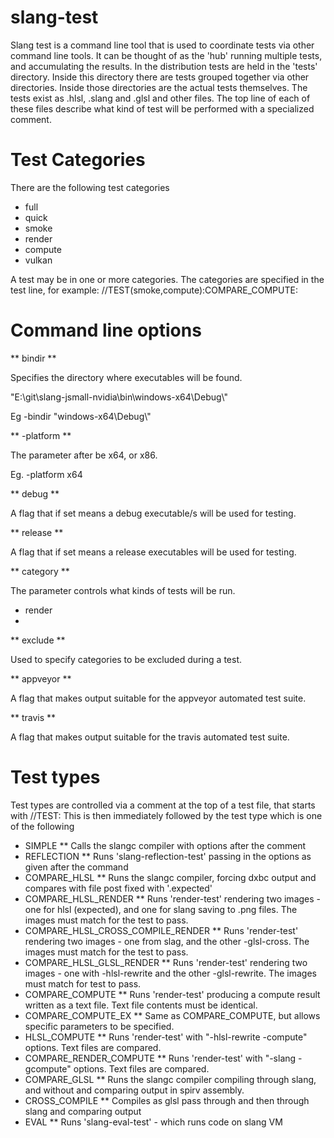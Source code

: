 slang-test
==========

Slang test is a command line tool that is used to coordinate tests via other command line tools. It can be thought of as the 'hub' running multiple tests, and accumulating the results. In the distribution tests are held in the 'tests' directory. Inside this directory there are tests grouped together via other directories. Inside those directories are the actual tests themselves. The tests exist as .hlsl, .slang and .glsl and other files. The top line of each of these files describe what kind of test will be performed with a specialized comment. 

Test Categories
===============

There are the following test categories

* full
* quick
* smoke
* render
* compute
* vulkan

A test may be in one or more categories. The categories are specified in the test line, for example: 
//TEST(smoke,compute):COMPARE_COMPUTE:

Command line options
====================

** bindir ** 

Specifies the directory where executables will be found. 

"E:\git\slang-jsmall-nvidia\bin\windows-x64\Debug\\" 

Eg -bindir "windows-x64\Debug\\"

** -platform ** 

The parameter after be x64, or x86.

Eg. -platform x64

** debug ** 

A flag that if set means a debug executable/s will be used for testing.

** release **

A flag that if set means a release executables will be used for testing.

** category ** 

The parameter controls what kinds of tests will be run.

* render
* 

** exclude **

Used to specify categories to be excluded during a test.

** appveyor **

A flag that makes output suitable for the appveyor automated test suite.

** travis **

A flag that makes output suitable for the travis automated test suite.

Test types
==========

Test types are controlled via a comment at the top of a test file, that starts with //TEST:
This is then immediately followed by the test type which is one of the following

* SIMPLE 
	** Calls the slangc compiler with options after the comment 
* REFLECTION
	** Runs 'slang-reflection-test' passing in the options as given after the command
* COMPARE_HLSL
	** Runs the slangc compiler, forcing dxbc output and compares with file post fixed with '.expected'
* COMPARE_HLSL_RENDER
	** Runs 'render-test' rendering two images - one for hlsl (expected), and one for slang saving to .png files. The images must match for the test to pass. 
* COMPARE_HLSL_CROSS_COMPILE_RENDER
	** Runs 'render-test' rendering two images - one from slag, and the other -glsl-cross. The images must match for the test to pass.
* COMPARE_HLSL_GLSL_RENDER
	** Runs 'render-test' rendering two images - one with -hlsl-rewrite and the other -glsl-rewrite. The images must match for test to pass.
* COMPARE_COMPUTE
	** Runs 'render-test' producing a compute result written as a text file. Text file contents must be identical.
* COMPARE_COMPUTE_EX
	** Same as COMPARE_COMPUTE, but allows specific parameters to be specified.
* HLSL_COMPUTE
	** Runs 'render-test' with "-hlsl-rewrite -compute" options. Text files are compared. 
* COMPARE_RENDER_COMPUTE
	** Runs 'render-test' with "-slang -gcompute" options. Text files are compared. 
* COMPARE_GLSL
	** Runs the slangc compiler compiling through slang, and without and comparing output in spirv assembly.
* CROSS_COMPILE
	** Compiles as glsl pass through and then through slang and comparing output
* EVAL
	** Runs 'slang-eval-test' - which runs code on slang VM

